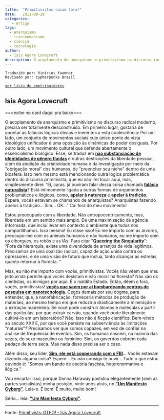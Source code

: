 ```yaml
---
title:  "Primitivistas caiam fora!"
date:   2011-08-29
categories:
   - Artigo
tags:
  - anarquismo
  - transhumanismo
  - ciência
  - tecnologia
author:
  - Isis Agora Lovecruft
description: O acoplamento de anarquismo e primitivismo no discurso radical moderno, precisa ser totalmente desconstruído... Mas, eu não me importo com vocês, primitivistas. Vocês não vêem que meu jeito ainda permite que vocês desistam e vão morar na floresta? Não são os cientistas, os inimigos por aqui. É o maldito Estado. Então, dêem o fora, vocês, primitivistas!
---
```

```
Traduzido por: Vinicius Yaunner 
Revisado por: Cypherpunks Brasil
```
[```ver lista de contribuidores```](/about/#contribuidores)


## Isis Agora Lovecruft

===exibe no card daqui pra baixo===

O acoplamento de anarquismo e primitivismo no discurso radical moderno, precisa ser totalmente desconstruído. Em primeiro lugar, gostaria de apontar as falácias lógicas óbvias e inerentes a esta coalescência: Por um lado, um conjunto de movimentos sociais cujo único ponto de vista ideológico unificador é uma oposição às dinâmicas de poder desiguais. Por outro lado, um movimento cultural que defende abertamente o essencialismo biológico. Esse, se traduz em **[não substanciação de identidades de gênero fluidas](https://tearingdownthatfence.tumblr.com/post/10452912254/lierre-keith-a-case-study-in-anti-trans-hatred)** e outras destruições da liberdade pessoal, além da abolição da criatividade humana e da investigação por meio da "obrigação moral" dos humanos, de "preencher seu nicho" dentro de uma biosfera. Isso nem mesmo está mencionando outra lógica problemática dentro do discurso primitivista, que eu não irei tocar aqui, mas, simplesmente direi: “Ei, caras, já ouviram falar dessa coisa chamada **[falácia naturalista](https://en.wikipedia.org/wiki/Naturalistic_fallacy)**? Está intimamente ligada a outras formas de argumentos problemáticos e ilógicos, como, **[apelar à natureza](https://en.wikipedia.org/wiki/Appeal_to_nature#Rational_argument)** e **[apelar à tradição](https://en.wikipedia.org/wiki/Appeal_to_tradition)**. Espere, vocês estavam se chamando de anarquistas? Anarquistas fazendo apelos à tradição... Sim... OK..." Cai fora do meu movimento!

Estou preocupado com a liberdade. Não antropocentricamente, mas, liberdade em um sentido mais amplo. De uma maximização da agência informada, que inclui levar em contexto o ambiente que todos nós compartilhamos. Isso mesmo! Eu disse isso! Eu me importo com as árvores, preocupo-me com os animais humanos e não humanos, eu me importo com os ciborgues, os robôs e as IAs. Para citar "**[Queering the Singularity](https://queersingularity.wordpress.com/2011/06/26/transhumanism-and-the-radical-left-anarchist-skillshare-2011/)**": “Fora da hierarquia, existe uma diversidade de arranjos de vida legítimos. Precisamos de uma coalizão radical, capaz de ação unida contra os opressores, e de uma visão de futuro que inclua, tanto alcançar as estrelas, quanto retornar à floresta. ”

Mas, eu não me importo com vocês, primitivistas. Vocês não vêem que meu jeito ainda permite que vocês desistam e vão morar na floresta? Não são os cientistas, os inimigos por aqui. É o maldito Estado. Então, dêem o fora, vocês, primitivistas! **[vocês que saem por aí bombardeando centros de pesquisa em nanotecnologia](https://guerrillanews.wordpress.com/2011/08/17/anti-nanotech-bomb-claim-by-individualists-tending-towards-the-wild-mexico/)**. Cegos demais por seu dogma, para entender, que, a nanofabricação, forneceria métodos de produção de materiais, ao mesmo tempo em que reduziria drasticamente a mineração e a extração madeireira. Se você pode construir átomos e moléculas a partir das partículas, por que extrair carvão, quando você pode literalmente cultivá-lo em um laboratório? Não, isso não é ficção científica. Bem-vindo ao século XXI! E, por que você persiste na subserviência às limitações “naturais”? Precisamos ver que somos capazes, em vez de confiar na análise de frequência de eventos. Sim, os humanos nascem, na maioria das vezes, do sexo masculino ou feminino. Sim, os governos cobrem cada pedaço de terra seca. Mas nada disso precisa ser o caso.

Além disso, seu líder, **[Sim, ele está cooperando com o FBI](vancouver.mediacoop.ca/audio/deep-green-resistance-death-threats-and-police/8014)**... Vocês estavam dizendo alguma coisa? Espere... Eu não consigo te ouvir... Tudo o que estou ouvindo é: "Somos um bando de escória fascista, heteronormativa e ilógica."

Vou encurtar isso, porque Donna Haraway postulou elegantemente (sem as partes socialistas) minha posição, vinte anos atrás, no **["Um Manifesto Cyborg"](https://theanarchistlibrary.org/library/donna-haraway-a-cyborg-manifesto)**. Leia-o. É bom! É muito, muito bom!

Sério... leia: **["Um Manifesto Cyborg"](https://theanarchistlibrary.org/library/donna-haraway-a-cyborg-manifesto)**.


---
Fonte: [Primitivists: GTFO! - Isis Agora Lovecruft](https://blog.patternsinthevoid.net/primitivists-gtfo.html)
